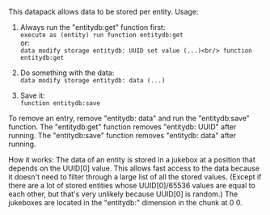 This datapack allows data to be stored per entity.
Usage:

1. Always run the "entitydb:get" function first:<br/>
    `execute as (entity) run function entitydb:get`<br/>
  or:<br/>
    `data modify storage entitydb: UUID set value (...)<br/>
    function entitydb:get`

2. Do something with the data:<br/>
    `data modify storage entitydb: data (...)`

3. Save it:<br/>
    `function entitydb:save`

To remove an entry, remove "entitydb: data" and run the "entitydb:save" function.
The "entitydb:get" function removes "entitydb: UUID" after running.
The "entitydb:save" function removes "entitydb: data" after running.

How it works: The data of an entity is stored in a jukebox at a position that depends on the UUID[0] value.
This allows fast access to the data because it doesn't need to filter through a large list of all the stored values.
(Except if there are a lot of stored entities whose UUID[0]/65536 values are equal to each other, but that's very unlikely because UUID[0] is random.)
The jukeboxes are located in the "entitydb:" dimension in the chunk at 0 0.
